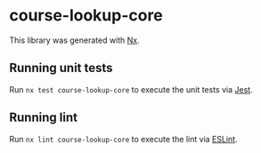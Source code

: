 # course-lookup-core

This library was generated with [Nx](https://nx.dev).

## Running unit tests

Run `nx test course-lookup-core` to execute the unit tests via [Jest](https://jestjs.io).

## Running lint

Run `nx lint course-lookup-core` to execute the lint via [ESLint](https://eslint.org/).
